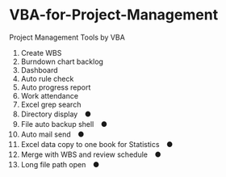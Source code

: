 # VBA-for-Project-Management
Project Management Tools by VBA

1. Create WBS
2. Burndown chart backlog
3. Dashboard
4. Auto rule check
5. Auto progress report
6. Work attendance
7. Excel grep search
8. Directory display　●
9. File auto backup shell　●
10. Auto mail send　●
11. Excel data copy to one book for Statistics　●
12. Merge with WBS and review schedule　●
13. Long file path open　●
